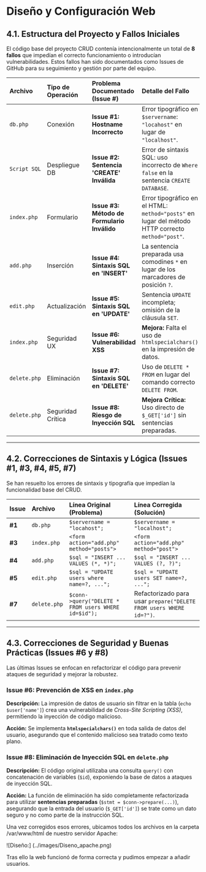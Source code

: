 # Diseño y Configuración Web

## 4.1. Estructura del Proyecto y Fallos Iniciales

El código base del proyecto CRUD contenía intencionalmente un total de **8 fallos** que impedían el correcto funcionamiento o introducían vulnerabilidades. Estos fallos han sido documentados como Issues de GitHub para su seguimiento y gestión por parte del equipo.

| Archivo | Tipo de Operación | Problema Documentado (Issue #) | Detalle del Fallo |
| :--- | :--- | :--- | :--- |
| `db.php` | Conexión | **Issue #1: Hostname Incorrecto** | Error tipográfico en `$servername`: `"locahost"` en lugar de `"localhost"`. |
| `Script SQL` | Despliegue DB | **Issue #2: Sentencia 'CREATE' Inválida** | Error de sintaxis SQL: uso incorrecto de `Where false` en la sentencia `CREATE DATABASE`. |
| `index.php` | Formulario | **Issue #3: Método de Formulario Inválido** | Error tipográfico en el HTML: `method="posts"` en lugar del método HTTP correcto `method="post"`. |
| `add.php` | Inserción | **Issue #4: Sintaxis SQL en 'INSERT'** | La sentencia preparada usa comodines `*` en lugar de los marcadores de posición `?`. |
| `edit.php` | Actualización | **Issue #5: Sintaxis SQL en 'UPDATE'** | Sentencia `UPDATE` incompleta; omisión de la cláusula `SET`. |
| `index.php` | Seguridad UX | **Issue #6: Vulnerabilidad XSS** | **Mejora:** Falta el uso de `htmlspecialchars()` en la impresión de datos. |
| `delete.php` | Eliminación | **Issue #7: Sintaxis SQL en 'DELETE'** | Uso de `DELETE * FROM` en lugar del comando correcto `DELETE FROM`. |
| `delete.php` | Seguridad Crítica | **Issue #8: Riesgo de Inyección SQL** | **Mejora Crítica:** Uso directo de `$_GET['id']` sin sentencias preparadas. |

---

## 4.2. Correcciones de Sintaxis y Lógica (Issues #1, #3, #4, #5, #7)

Se han resuelto los errores de sintaxis y tipografía que impedían la funcionalidad base del CRUD.

| Issue | Archivo | Línea Original (Problema) | Línea Corregida (Solución) |
| :--- | :--- | :--- | :--- |
| **#1** | `db.php` | `$servername = "locahost";` | `$servername = "localhost";` |
| **#3** | `index.php` | `<form action="add.php" method="posts">` | `<form action="add.php" method="post">` |
| **#4** | `add.php` | `$sql = "INSERT ... VALUES (*, *)";` | `$sql = "INSERT ... VALUES (?, ?)";` |
| **#5** | `edit.php` | `$sql = "UPDATE users where name=?, ...";` | `$sql = "UPDATE users SET name=?, ...";` |
| **#7** | `delete.php` | `$conn->query("DELETE * FROM users WHERE id=$id");` | Refactorizado para usar `prepare("DELETE FROM users WHERE id=?")`. |

---

## 4.3. Correcciones de Seguridad y Buenas Prácticas (Issues #6 y #8)

Las últimas Issues se enfocan en refactorizar el código para prevenir ataques de seguridad y mejorar la robustez.

### Issue #6: Prevención de XSS en `index.php`

**Descripción:** La impresión de datos de usuario sin filtrar en la tabla (`echo $user['name']`) crea una vulnerabilidad de *Cross-Site Scripting (XSS)*, permitiendo la inyección de código malicioso.

**Acción:** Se implementa **`htmlspecialchars()`** en toda salida de datos del usuario, asegurando que el contenido malicioso sea tratado como texto plano.

### Issue #8: Eliminación de Inyección SQL en `delete.php`

**Descripción:** El código original utilizaba una consulta `query()` con concatenación de variables (`$id`), exponiendo la base de datos a ataques de inyección SQL.

**Acción:** La función de eliminación ha sido completamente refactorizada para utilizar **sentencias preparadas** (`$stmt = $conn->prepare(...)`), asegurando que la entrada del usuario (`$_GET['id']`) se trate como un dato seguro y no como parte de la instrucción SQL.

Una vez corregidos esos errores, ubicamos todos los archivos en la carpeta /var/www/html de nuestro servidor Apache:

![Diseño:] (../images/Diseno_apache.png)

Tras ello la web funcionó de forma correcta y pudimos empezar a añadir usuarios.
